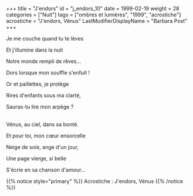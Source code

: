 +++
title = "J'endors"
id = "j_endors_10"
date = 1999-02-19
weight = 28
categories = ["Nuit"]
tags = ["ombres et lumières", "1999", "acrostiche"]
acrostiche = "J'endors, Vénus"
LastModifierDisplayName = "Barbara Post"
+++

Je me couche quand tu te lèves

Et j'illumine dans la nuit

Notre monde rempli de rêves...

Dors lorsque mon souffle s'enfuit !

Or et paillettes, je protège

Rires d'enfants sous ma clarté,

Sauras-tu lire mon arpège ?

 \
Vénus, au ciel, dans sa bonté.

Et pour toi, mon cœur ensorcelle

Neige de soie, ange d'un jour,

Une page vierge, si belle

S'écrie en sa chanson d'amour...

{{% notice style="primary" %}}
Acrostiche : J'endors, Vénus
{{% /notice %}}

